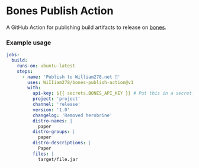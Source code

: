 # Bones Publish Action

A GitHub Action for publishing build artifacts to release on
[bones](https://github.com/WiIIiam278/bones).

### Example usage
```yml
jobs:
  build:
    runs-on: ubuntu-latest
    steps:
      - name: 'Publish to William278.net 🚀'
        uses: WiIIiam278/bones-publish-action@v1
        with:
          api-key: ${{ secrets.BONES_API_KEY }} # Put this in a secret!
          project: 'project'
          channel: 'release'
          version: '1.0'
          changelog: 'Removed herobrine'
          distro-names: |
            paper
          distro-groups: |
            paper
          distro-descriptions: |
            Paper
          files: |
            target/file.jar
```
